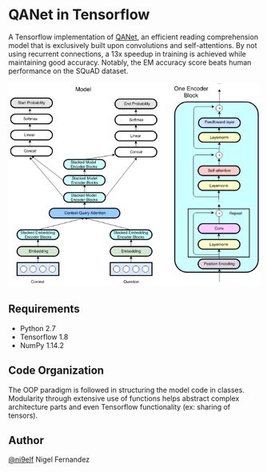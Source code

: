 # QANet in Tensorflow

A Tensorflow implementation of [QANet](https://arxiv.org/abs/1804.09541), an efficient reading comprehension model that is exclusively built upon convolutions and self-attentions. By not using recurrent connections, a 13x speedup in training is achieved while maintaining good accuracy. Notably, the EM accuracy score beats human performance on the SQuAD dataset.

<p align="center"> 
<img src="assets/architecture.png">
</p>

## Requirements

* Python 2.7
* Tensorflow 1.8
* NumPy 1.14.2

## Code Organization

The OOP paradigm is followed in structuring the model code in classes. Modularity through extensive use of functions helps abstract complex architecture parts and even Tensorflow functionality (ex: sharing of tensors).

## Author

[@ni9elf](https://github.com/ni9elf)
Nigel Fernandez 

